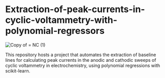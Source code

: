 # Extraction-of-peak-currents-in-cyclic-voltammetry-with-polynomial-regressors

![Copy of = NC (1)](https://github.com/user-attachments/assets/2e840181-9402-41b0-821c-6ab25b0e2b2d)


This repository hosts a project that automates the extraction of baseline lines for calculating peak currents in the anodic and cathodic sweeps of cyclic voltammetry in electrochemistry, using polynomial regressions with scikit-learn.
